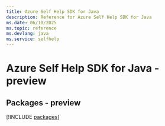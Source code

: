 ```yaml
---
title: Azure Self Help SDK for Java
description: Reference for Azure Self Help SDK for Java
ms.date: 06/10/2025
ms.topic: reference
ms.devlang: java
ms.service: selfhelp
---
```

# Azure Self Help SDK for Java - preview
## Packages - preview
[!INCLUDE [packages](self-help-index.md)]